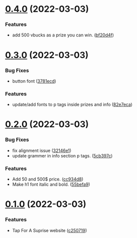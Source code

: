 # [0.4.0](https://github.com/KendallDoesCoding/tap-for-a-suprise/compare/v0.3.0...v0.4.0) (2022-03-03)


### Features

* add 500 vbucks as a prize you can win. ([bf20d4f](https://github.com/KendallDoesCoding/tap-for-a-suprise/commit/bf20d4fb48a158e6a6962708881a21c422b32deb))



# [0.3.0](https://github.com/KendallDoesCoding/tap-for-a-suprise/compare/v0.2.0...v0.3.0) (2022-03-03)


### Bug Fixes

* button font ([3781ecd](https://github.com/KendallDoesCoding/tap-for-a-suprise/commit/3781ecdd1d78fadfbf23e54d919e6aec7643f26c))


### Features

* update/add fonts to p tags inside prizes and info ([82e7eca](https://github.com/KendallDoesCoding/tap-for-a-suprise/commit/82e7ecac4ad3ee70c824054cb919c9f285ef4e34))



# [0.2.0](https://github.com/KendallDoesCoding/tap-for-a-suprise/compare/v0.1.0...v0.2.0) (2022-03-03)


### Bug Fixes

* fix alignment issue ([32146e1](https://github.com/KendallDoesCoding/tap-for-a-suprise/commit/32146e186fe9509681765af7c9c979be32a49f24))
* update grammer in info section p tags. ([5cb397c](https://github.com/KendallDoesCoding/tap-for-a-suprise/commit/5cb397c61ff54f92eb64800b405812fbb9ff1463))


### Features

* Add 50 and 500$ price. ([cc934d8](https://github.com/KendallDoesCoding/tap-for-a-suprise/commit/cc934d81539f0a1a4f9f9735addc7091f9873fd4))
* Make h1 font italic and bold. ([55befa9](https://github.com/KendallDoesCoding/tap-for-a-suprise/commit/55befa9a9d32acb8160410b334519141471354af))



# [0.1.0](https://github.com/KendallDoesCoding/tap-for-a-suprise/compare/c250719bc4331f3c940fd599b74f5c6519d1c253...v0.1.0) (2022-03-03)


### Features

* Tap For A Suprise website ([c250719](https://github.com/KendallDoesCoding/tap-for-a-suprise/commit/c250719bc4331f3c940fd599b74f5c6519d1c253))



